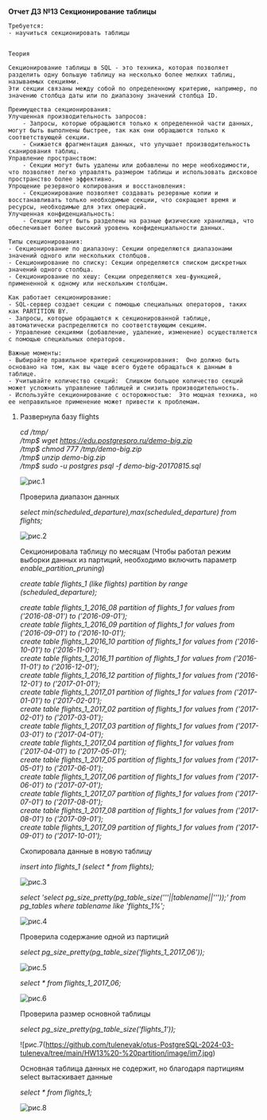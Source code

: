 **Отчет ДЗ №13 Секционирование таблицы**  
   
	Требуется:   
	- научиться секционировать таблицы     
	
  
	Теория  
  
	Секционирование таблицы в SQL - это техника, которая позволяет разделить одну большую таблицу на несколько более мелких таблиц, называемых секциями.   
	Эти секции связаны между собой по определенному критерию, например, по значению столбца даты или по диапазону значений столбца ID.  
  
	Преимущества секционирования:  
	Улучшенная производительность запросов:    
		- Запросы, которые обращаются только к определенной части данных, могут быть выполнены быстрее, так как они обращаются только к соответствующей секции.  
		- Снижается фрагментация данных, что улучшает производительность сканирования таблиц.  
	Управление пространством:  
		- Секции могут быть удалены или добавлены по мере необходимости, что позволяет легко управлять размером таблицы и использовать дисковое пространство более эффективно.  
	Упрощение резервного копирования и восстановления:  
		- Секционирование позволяет создавать резервные копии и восстанавливать только необходимые секции, что сокращает время и ресурсы, необходимые для этих операций.  
	Улучшенная конфиденциальность:  
		- Секции могут быть разделены на разные физические хранилища, что обеспечивает более высокий уровень конфиденциальности данных.  
  
	Типы секционирования:  
	- Секционирование по диапазону: Секции определяются диапазонами значений одного или нескольких столбцов.  
	- Секционирование по списку: Секции определяются списком дискретных значений одного столбца.  
	- Секционирование по хешу: Секции определяются хеш-функцией, примененной к одному или нескольким столбцам.  
  
	Как работает секционирование:   
	- SQL-сервер создает секции с помощью специальных операторов, таких как PARTITION BY.  
	- Запросы, которые обращаются к секционированной таблице, автоматически распределяются по соответствующим секциям.  
	- Управление секциями (добавление, удаление, изменение) осуществляется с помощью специальных операторов.  

	Важные моменты:  
	- Выбирайте правильное критерий секционирования:  Оно должно быть основано на том, как вы чаще всего будете обращаться к данным в таблице.  
	- Учитывайте количество секций:  Слишком большое количество секций может усложнить управление таблицей и снизить производительность.  
	- Используйте секционирование с осторожностью:  Это мощная техника, но ее неправильное применение может привести к проблемам.  
  
 
 
   
1. Развернула базу flights
  
	*cd /tmp/  
	/tmp$ wget https://edu.postgrespro.ru/demo-big.zip  
	/tmp$ chmod 777 /tmp/demo-big.zip  
	/tmp$ unzip demo-big.zip  
	/tmp$ sudo -u postgres psql -f demo-big-20170815.sql*  
  	
	![рис.1](https://github.com/tulenevak/otus-PostgreSQL-2024-03-tuleneva/tree/main/HW13%20-%20partition/image/im1.jpg)   
  
  	
	Проверила диапазон данных  
  
	*select min(scheduled_departure),max(scheduled_departure) from flights;*  
  
	![рис.2](https://github.com/tulenevak/otus-PostgreSQL-2024-03-tuleneva/tree/main/HW13%20-%20partition/image/im2.jpg)   
  
  	
	Секционировала таблицу по месяцам (Чтобы работал режим выборки данных из партиций, необходимо включить параметр *enable_partition_pruning*)    
  
	*create table flights_1 (like flights) partition by range (scheduled_departure);*  
  
	*create table flights_1_2016_08 partition of flights_1 for values from ('2016-08-01') to ('2016-09-01');  
	create table flights_1_2016_09 partition of flights_1 for values from ('2016-09-01') to ('2016-10-01');  
	create table flights_1_2016_10 partition of flights_1 for values from ('2016-10-01') to ('2016-11-01');  
	create table flights_1_2016_11 partition of flights_1 for values from ('2016-11-01') to ('2016-12-01');  
	create table flights_1_2016_12 partition of flights_1 for values from ('2016-12-01') to ('2017-01-01');  
	create table flights_1_2017_01 partition of flights_1 for values from ('2017-01-01') to ('2017-02-01');  
	create table flights_1_2017_02 partition of flights_1 for values from ('2017-02-01') to ('2017-03-01');  
	create table flights_1_2017_03 partition of flights_1 for values from ('2017-03-01') to ('2017-04-01');  
	create table flights_1_2017_04 partition of flights_1 for values from ('2017-04-01') to ('2017-05-01');  
	create table flights_1_2017_05 partition of flights_1 for values from ('2017-05-01') to ('2017-06-01');  
	create table flights_1_2017_06 partition of flights_1 for values from ('2017-06-01') to ('2017-07-01');  
	create table flights_1_2017_07 partition of flights_1 for values from ('2017-07-01') to ('2017-08-01');  
	create table flights_1_2017_08 partition of flights_1 for values from ('2017-08-01') to ('2017-09-01');  
	create table flights_1_2017_09 partition of flights_1 for values from ('2017-09-01') to ('2017-10-01');*  
	
  	
	Скопировала данные в новую таблицу  
  
	*insert into flights_1 (select * from flights);*    
  
	![рис.3](https://github.com/tulenevak/otus-PostgreSQL-2024-03-tuleneva/tree/main/HW13%20-%20partition/image/im3.jpg)   
   
  
	*select 'select pg_size_pretty(pg_table_size('''||tablename||'''));' from pg_tables where tablename like 'flights_1%';*  
  
	![рис.4](https://github.com/tulenevak/otus-PostgreSQL-2024-03-tuleneva/tree/main/HW13%20-%20partition/image/im4.jpg)   
   
  	
	Проверила содержание одной из партиций  
  
	*select pg_size_pretty(pg_table_size('flights_1_2017_06'));*  
  
	![рис.5](https://github.com/tulenevak/otus-PostgreSQL-2024-03-tuleneva/tree/main/HW13%20-%20partition/image/im5.jpg)    
  
	*select * from flights_1_2017_06;*  
  
	![рис.6](https://github.com/tulenevak/otus-PostgreSQL-2024-03-tuleneva/tree/main/HW13%20-%20partition/image/im6.jpg)   
  
  	
	Проверила размер основной таблицы  
  
	*select pg_size_pretty(pg_table_size('flights_1'));*  
  
	![рис.7(https://github.com/tulenevak/otus-PostgreSQL-2024-03-tuleneva/tree/main/HW13%20-%20partition/image/im7.jpg)   
    
  	
	Основная таблица данных не содержит, но благодаря партициям select вытаскивает данные   
  
	*select * from flights_1;*  
  
	![рис.8](https://github.com/tulenevak/otus-PostgreSQL-2024-03-tuleneva/tree/main/HW13%20-%20partition/image/im8.jpg)     
  	
	
	
	
	
	
	
	
	
	
	
	
	
	
	

  
    
